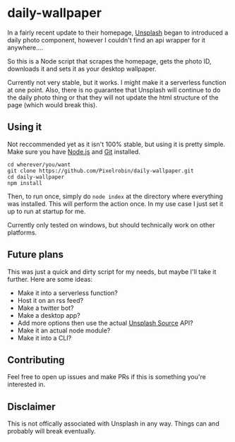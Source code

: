 # daily-wallpaper
In a fairly recent update to their homepage, [Unsplash](https://unsplash.com/) began to introduced a daily photo component,
however I couldn't find an api wrapper for it anywhere....

So this is a Node script that scrapes the homepage, gets the photo ID, downloads it and sets it as your desktop wallpaper.

Currently not very stable, but it works. I might make it a serverless function at one point. Also, there is no guarantee
that Unsplash will continue to do the daily photo thing or that they will not update the html structure of the page (which would break this).

## Using it
Not reccommended yet as it isn't 100% stable, but using it is pretty simple.
Make sure you have [Node.js](https://nodejs.org/) and [Git](https://git-scm.com/) installed.
```
cd wherever/you/want
git clone https://github.com/Pixelrobin/daily-wallpaper.git
cd daily-wallpaper
npm install
```

Then, to run once, simply do `node index` at the directory where everything was installed.
This will perform the action once. In my use case I just set it up to run at startup for me.

Currently only tested on windows, but should technically work on other platforms.

## Future plans
This was just a quick and dirty script for my needs, but maybe I'll take it further. Here are some ideas:
* Make it into a serverless function?
* Host it on an rss feed?
* Make a twitter bot?
* Make a desktop app?
* Add more options then use the actual [Unsplash Source](https://source.unsplash.com/) API?
* Make it an actual node module?
* Make it into a CLI?

## Contributing
Feel free to open up issues and make PRs if this is something you're interested in.

## Disclaimer
This is not offically associated with Unsplash in any way. Things can and probably will break eventually.

